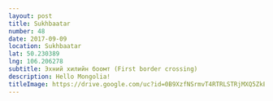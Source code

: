```yaml
---
layout: post
title: Sukhbaatar
number: 48
date: 2017-09-09
location: Sukhbaatar
lat: 50.230389
lng: 106.206278
subtitle: Эхний хилийн боомт (First border crossing)
description: Hello Mongolia!
titleImage: https://drive.google.com/uc?id=0B9XzfNSrmvT4RTRLSTRjMXQ5ZkE
---
```

